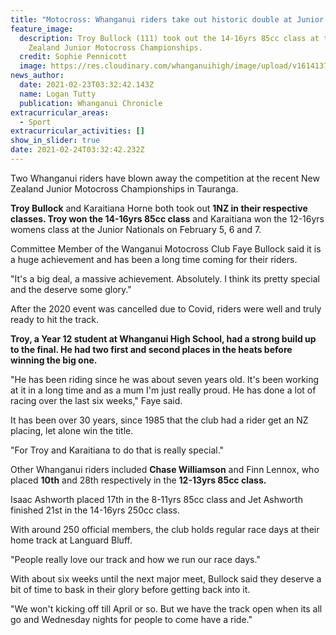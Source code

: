 ```yaml
---
title: "Motocross: Whanganui riders take out historic double at Junior Nationals"
feature_image:
  description: Troy Bullock (111) took out the 14-16yrs 85cc class at the New
    Zealand Junior Motocross Championships.
  credit: Sophie Pennicott
  image: https://res.cloudinary.com/whanganuihigh/image/upload/v1614137774/News/Troy_Bullock_14-16yrs_85cc_NZ_Jnr_MX_Champs._chron_23.2.21.photo_Sophie_Pennicott.jpg
news_author:
  date: 2021-02-23T03:32:42.143Z
  name: Logan Tutty
  publication: Whanganui Chronicle
extracurricular_areas:
  - Sport
extracurricular_activities: []
show_in_slider: true
date: 2021-02-24T03:32:42.232Z
---
```

Two Whanganui riders have blown away the competition at the recent New Zealand Junior Motocross Championships in Tauranga.

**Troy Bullock** and Karaitiana Horne both took out **1NZ in their respective classes. Troy won the 14-16yrs 85cc class** and Karaitiana won the 12-16yrs womens class at the Junior Nationals on February 5, 6 and 7.

Committee Member of the Wanganui Motocross Club Faye Bullock said it is a huge achievement and has been a long time coming for their riders.

"It's a big deal, a massive achievement. Absolutely. I think its pretty special and the deserve some glory."

After the 2020 event was cancelled due to Covid, riders were well and truly ready to hit the track.

**Troy, a Year 12 student at Whanganui High School, had a strong build up to the final. He had two first and second places in the heats before winning the big one.**

"He has been riding since he was about seven years old. It's been working at it in a long time and as a mum I'm just really proud. He has done a lot of racing over the last six weeks," Faye said.

It has been over 30 years, since 1985 that the club had a rider get an NZ placing, let alone win the title.

"For Troy and Karaitiana to do that is really special."

Other Whanganui riders included **Chase Williamson** and Finn Lennox, who placed **10th** and 28th respectively in the **12-13yrs 85cc class.**

Isaac Ashworth placed 17th in the 8-11yrs 85cc class and Jet Ashworth finished 21st in the 14-16yrs 250cc class.

With around 250 official members, the club holds regular race days at their home track at Languard Bluff.

"People really love our track and how we run our race days."

With about six weeks until the next major meet, Bullock said they deserve a bit of time to bask in their glory before getting back into it.

"We won't kicking off till April or so. But we have the track open when its all go and Wednesday nights for people to come have a ride."

